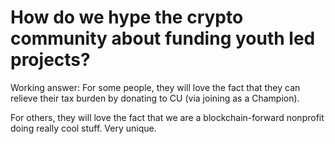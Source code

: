 # How do we hype the crypto community about funding youth led projects?

Working answer: For some people, they will love the fact that they can relieve their tax burden by donating to CU (via joining as a Champion).

For others, they will love the fact that we are a blockchain-forward nonprofit doing really cool stuff. Very unique.